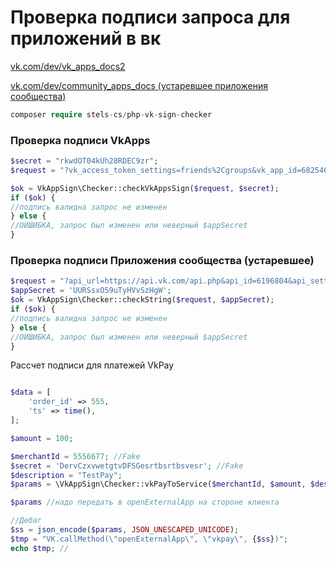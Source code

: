 # Проверка подписи запроса для приложений в вк

[vk.com/dev/vk_apps_docs2](https://vk.com/dev/vk_apps_docs2?f=6.1%2B%D0%9F%D0%BE%D0%B4%D0%BF%D0%B8%D1%81%D1%8C%2B%D0%BF%D0%B0%D1%80%D0%B0%D0%BC%D0%B5%D1%82%D1%80%D0%BE%D0%B2%2B%D0%B7%D0%B0%D0%BF%D1%83%D1%81%D0%BA%D0%B0)

[vk.com/dev/community_apps_docs (устаревшее приложения сообщества)](https://vk.com/dev/community_apps_docs)


```php
composer require stels-cs/php-vk-sign-checker
```

### Проверка подписи VkApps
```php
$secret = "rkwdOT04kUh28RDEC9zr";
$request = "?vk_access_token_settings=friends%2Cgroups&vk_app_id=6825462&vk_are_notifications_enabled=0&vk_is_app_user=1&vk_language=ru&vk_platform=desktop_web&vk_user_id=19039187&sign=vBBPIysvzccFUn_e55JCGxZBnmxpXeh92XpiAY9gcv8";

$ok = VkAppSign\Checker::checkVkAppsSign($request, $secret);
if ($ok) {
//подпись валидна запрос не изменен
} else {
//ОИШИБКА, запрос был изменен или неверный $appSecret
}
```


### Проверка подписи Приложения сообщества (устаревшее)
```php
$request = "?api_url=https://api.vk.com/api.php&api_id=6196804&api_settings=1&viewer_id=19039187&viewer_type=0&sid=e211a8bf9bad808a2a95d75721071b874ba82d07a8b0b6aaeb98f2d220deca8fd591c89a2dca1c6165b8e&secret=9c3f105f93&access_token=064affc04d119ad5798e9e8e2b24012fcad249be99712151047532d53f2dd107f24195f6d7309bceb0274&user_id=0&is_app_user=1&auth_key=7eb1471c6341ba56ff0c0dad0f8dba6b&language=0&parent_language=0&is_secure=1&ads_app_id=6196804_e7d36e80a3155f8eb0&referrer=unknown&lc_name=abe9e425&sign=17b0427e7a43f60d081487c36170ff6d052516d06341457668391a22fd7732c1&hash=";
$appSecret = 'UURSsxO59uTyHVvSzHgW';
$ok = VkAppSign\Checker::checkString($request, $appSecret);
if ($ok) {
//подпись валидна запрос не изменен
} else {
//ОИШИБКА, запрос был изменен или неверный $appSecret
}
```


Рассчет подписи для платежей VkPay

```php

$data = [
    'order_id' => 555,
    'ts' => time(),
];

$amount = 100;

$merchantId = 5556677; //Fake
$secret = 'DervCzxvwetgtvDFSGesrtbsrtbsvesr'; //Fake
$description = "TestPay";
$params = \VkAppSign\Checker::vkPayToService($merchantId, $amount, $description, $data, $secret);

$params //надо передать в openExternalApp на стороне клиента

//Дебаг
$ss = json_encode($params, JSON_UNESCAPED_UNICODE);
$tmp = "VK.callMethod(\"openExternalApp\", \"vkpay\", {$ss})";
echo $tmp; //
```


